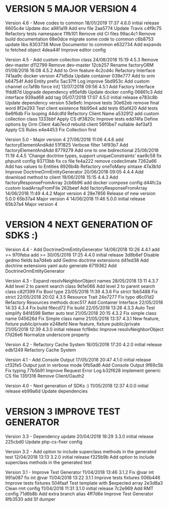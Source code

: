 
VERSION 5  MAJOR VERSION 4
==========================

   Version 4.6 - Move codes to common
      18/01/2019 17:37  4.6.0  initial release
         6605c4e Update doc
         a981a19 Add env file
         2aa5774 Update Travis
         c4f9c75 Refactory tests namespace
         11fb101 Remove old CI files
         99ac4c1 Remove build documentation
         68e0dce migrate some code to common
         c6b8753 update libs
         8303738 Move Documentor to common
         e632734 Add expands to fetched object
         4dea44f Improve editor config

   Version 4.5 - Add custom collection class
      24/08/2018 15:19  4.5.3  Remove dev-master
         d112799 Remove dev-master
         12cb257 Rename factoryORM
      01/08/2018 16:08  4.5.2  Add to Orm feature
         4c2cd4c Refactory Interface
         741aa9c docker version
         471d5da Update container
         039e777 Add to orm
         b64754f Add Entity prefix
         5ac37ff Log improve
         5bd953c Add custom channel
         cc7af8b force int]
      13/07/2018 09:56  4.5.1  Add Factory Interface
         1fdd87d Upgrade dependency
         e95efdb Update docker config
         06861c3 Add interface
         939ad68 add tag
      05/07/2018 17:07  4.5.0  initial release
         e783c8b Update dependency version
         53e8efc Improve tests
         30e62eb remove final word
         8f2e293 Test client existence
         fbb95e4 add tests
         65af420 Add tests
         6e6f6db Fix looping
         44dcdfd Refactory Client Name
         a532912 add custom collection class
         1333bbf Apply CS
         df3820c Improve tests
         edd74fa Define options by Orm Client
         4ab7ecd rebuild client
         56f0be7 nullable
         4ef3af3 Apply CS Rules
         e4e4453 Fix Collection first

   Version 5.0 - Major version 4
      27/06/2018 11:06  4.4.6  add factoryElementAndAdd
         51f1825 Verbose filter
         14f93b7 Add factoryElementAndAdd
         8779279 Add one to one bidirectional
      25/06/2018 11:19  4.4.5  'Change doctrine types, support uniqueConstraints'
         eae9c58 fix phpunit config
         93713bb fix cs file
         fe4a222 remove codeclimate
         7262a66 Add has values to Entities
         8926b4b Refactory oneToMany sintaxe
         47a3b1d Improve DoctrineOrmEntityGenerator
      20/06/2018 09:05  4.4.4  Add download method to client
      19/06/2018 15:15  4.4.3  Add factoryResponseFromArray
         2cb6b96 add docker compose config
         d44fc2a custom loadArrayFromFile
         262beef Add factoryResponseFromArray
      14/06/2018 11:49  4.4.2  Major version 4
         28e7856 Release of new version 5.0.0
         65b37a4 Major version 4
      14/06/2018 11:46  5.0.0  initial release
         65b37a4 Major version 4

VERSION 4  NEXT GENERATION OF SDKS :)
=====================================

   Version 4.4 - Add DoctrineOrmEntityGenerator
      14/06/2018 10:26  4.4.1  add >=
         970feba add >=
      30/05/2018 17:25  4.4.0  initial release
         3d8b6ef Disable gedmo fields
         ba7d4eb add Gedmo doctrine extensions
         d41ed38 Add doctrine extensions yaml auto generate
         6719362 Add DoctrineOrmEntityGenerator

   Version 4.3 - Expand resolvNeighborObject names
      28/05/2018 13:11  4.3.7  Add level 2 to parent search class
         9d1e066 Add level 2 to parent search class
         c82f399 Fix Bool type
      23/05/2018 11:39  4.3.6  Fix strict
         1bb5488 Fix strict
      22/05/2018 20:02  4.3.5  Resource Trait
         24e7277 Fix typo
         d6c01d2 Refactory Resources methods
         dcec517 Add Container Interface
      22/05/2018 14:33  4.3.4  Fix build
         f6ecd72 Fix build
      22/05/2018 13:26  4.3.3  Auto Test simplify
         84f4598 Better auto test
      21/05/2018 20:15  4.3.2  Fix simple class name
         045626d Fix Simple class name
      21/05/2018 13:37  4.3.1  New feature, fixture public/private
         e248efd New feature, fixture public/private
      21/05/2018 12:39  4.3.0  initial release
         fcf8ebc Improve resolvNeighborObject
         f7d26e6 Normalize underscore property

   Version 4.2 - Refactory Cache System
      18/05/2018 17:20  4.2.0  initial release
         edb1249 Refactory Cache System

   Version 4.1 - Add Console Output
      17/05/2018 20:47  4.1.0  initial release
         cf32fe5 Output just in verbose mode
         0fb5ad6 Add Console Output
         9f69c5b Fix typing
         77b5b91 Improve Request Error Log
         b32f628 implement generic CS file
         135f316 Remove Client/Oauth2

   Version 4.0 - Next generation of SDKs :)
      11/05/2018 12:37  4.0.0  initial release
         eb99a6d Update dependencies

VERSION 3  IMPROVE TEST GENERATOR
=================================

   Version 3.3 - Dependency update
      20/04/2018 18:29  3.3.0  initial release
         225cbd0 Update php-cs-fixer config

   Version 3.2 - Add option to include superclass methods in the generated test
      12/04/2018 13:13  3.2.0  initial release
         f325b9b Add option to include superclass methods in the generated test

   Version 3.1 - Improve Test Generator
      11/04/2018 13:46  3.1.2  Fix @var int
         991a087 fix int @var
      11/04/2018 13:22  3.1.1  Improve tests fixtures
         006b446 Improve tests fixtures
         504faaf Test template with $expected array
         2e3d8a3 Clean rmt config
      11/04/2018 11:31  3.1.0  initial release
         7c2e969 Add RMT config
         71d6b8b Add extra branch alias
         4ff7d6e Improve Test Generator
         8fb3530 add Sf dumper